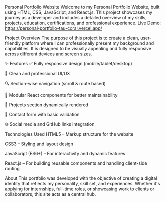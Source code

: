 Personal Portfolio Website
Welcome to my Personal Portfolio Website, built using HTML, CSS, JavaScript, and React.js. This project showcases my journey as a developer and includes a detailed overview of my skills, projects, education, certifications, and professional experience.
Live Demo: https://personal-portfolio-tau-coral.vercel.app/

Project Overview
The purpose of this project is to create a clean, user-friendly platform where I can professionally present my background and capabilities.
It is designed to be visually appealing and fully responsive across different devices and screen sizes.

✨ Features
✅ Fully responsive design (mobile/tablet/desktop)

🎨 Clean and professional UI/UX

🔍 Section-wise navigation (scroll & route based)

🧠 Modular React components for better maintainability

📂 Projects section dynamically rendered

📧 Contact form with basic validation

🌐 Social media and GitHub links integration

Technologies Used
HTML5 – Markup structure for the website

CSS3 – Styling and layout design

JavaScript (ES6+) – For interactivity and dynamic features

React.js – For building reusable components and handling client-side routing

About
This portfolio was developed with the objective of creating a digital identity that reflects my personality, skill set, and experiences. 
Whether it's applying for internships, full-time roles, or showcasing work to clients or collaborators, this site acts as a central hub.

